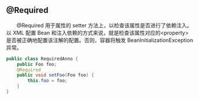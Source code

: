 ## @Required

&emsp;&emsp;@Required 用于属性的 setter 方法上，以检查该属性是否进行了依赖注入。以 XML 配置 Bean 和注入依赖的方式来说，就是检查该属性对应的\<property>是否被正确地配置该注解的配置。否则，容器将触发 BeanInitializationException 异常。

```java
public class RequiredAnno {
    public Foo foo;
    @Required
    public void setFoo(Foo foo) {
        this.foo = foo;
    }
}
```
